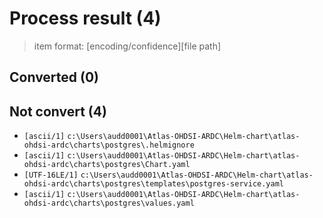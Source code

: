 # Process result (4)

> item format: [encoding/confidence][file path]

## Converted (0)


## Not convert (4)

- `[ascii/1]` `c:\Users\audd0001\Atlas-OHDSI-ARDC\Helm-chart\atlas-ohdsi-ardc\charts\postgres\.helmignore`
- `[ascii/1]` `c:\Users\audd0001\Atlas-OHDSI-ARDC\Helm-chart\atlas-ohdsi-ardc\charts\postgres\Chart.yaml`
- `[UTF-16LE/1]` `c:\Users\audd0001\Atlas-OHDSI-ARDC\Helm-chart\atlas-ohdsi-ardc\charts\postgres\templates\postgres-service.yaml`
- `[ascii/1]` `c:\Users\audd0001\Atlas-OHDSI-ARDC\Helm-chart\atlas-ohdsi-ardc\charts\postgres\values.yaml`
